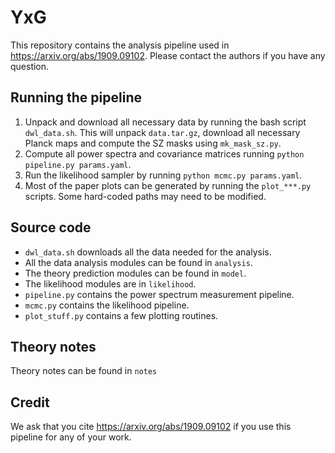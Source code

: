 # YxG

This repository contains the analysis pipeline used in https://arxiv.org/abs/1909.09102. Please contact the authors if you have any question.

## Running the pipeline
1. Unpack and download all necessary data by running the bash script `dwl_data.sh`. This will unpack `data.tar.gz`, download all necessary Planck maps and compute the SZ masks using `mk_mask_sz.py`.
2. Compute all power spectra and covariance matrices running `python pipeline.py params.yaml`.
3. Run the likelihood sampler by running `python mcmc.py params.yaml`.
3. Most of the paper plots can be generated by running the `plot_***.py` scripts. Some hard-coded paths may need to be modified.

## Source code
- `dwl_data.sh` downloads all the data needed for the analysis.
- All the data analysis modules can be found in `analysis`.
- The theory prediction modules can be found in `model`.
- The likelihood modules are in `likelihood`.
- `pipeline.py` contains the power spectrum measurement pipeline.
- `mcmc.py` contains the likelihood pipeline.
- `plot_stuff.py` contains a few plotting routines.

## Theory notes
Theory notes can be found in `notes`

## Credit
We ask that you cite https://arxiv.org/abs/1909.09102 if you use this pipeline for any of your work.
